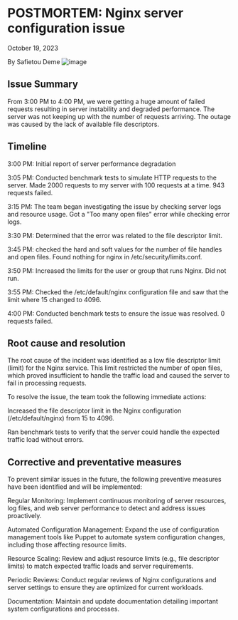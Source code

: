 
# POSTMORTEM: Nginx server configuration issue

October 19, 2023

By Safietou Deme
![image](https://github.com/SafieDeme9/alx-system_engineering-devops/assets/62291831/c754d95d-f42d-4a84-adca-94df8a504957)



## Issue Summary

From 3:00 PM to 4:00 PM, we were getting a huge amount of failed requests resulting in server instability and degraded performance. The server was not keeping up with the number of requests arriving. The outage was caused by the lack of available file descriptors.

## Timeline 

3:00 PM: Initial report of server performance degradation

3:05 PM: Conducted benchmark tests to simulate HTTP requests to the server. Made 2000 requests to my server with 100 requests at a time. 943 requests failed.

3:15 PM: The team began investigating the issue by checking server logs and resource usage. Got a "Too many open files" error while checking error logs.

3:30 PM: Determined that the error was related to the file descriptor limit.

3:45 PM: checked the hard and soft values for the number of file handles and open files. Found nothing for nginx in /etc/security/limits.conf.

3:50 PM: Increased the limits for the user or group that runs Nginx. Did not run.

3:55 PM: Checked the /etc/default/nginx configuration file and saw that the limit where 15 changed to 4096.

4:00 PM: Conducted benchmark tests to ensure the issue was resolved. 0 requests failed.

## Root cause and resolution

The root cause of the incident was identified as a low file descriptor limit (limit) for the Nginx service. This limit restricted the number of open files, which proved insufficient to handle the traffic load and caused the server to fail in processing requests.

To resolve the issue, the team took the following immediate actions:

Increased the file descriptor limit in the Nginx configuration (/etc/default/nginx) from 15 to 4096.

Ran benchmark tests to verify that the server could handle the expected traffic load without errors.

## Corrective and preventative measures
To prevent similar issues in the future, the following preventive measures have been identified and will be implemented:

Regular Monitoring: Implement continuous monitoring of server resources, log files, and web server performance to detect and address issues proactively.

Automated Configuration Management: Expand the use of configuration management tools like Puppet to automate system configuration changes, including those affecting resource limits.

Resource Scaling: Review and adjust resource limits (e.g., file descriptor limits) to match expected traffic loads and server requirements.

Periodic Reviews: Conduct regular reviews of Nginx configurations and server settings to ensure they are optimized for current workloads.

Documentation: Maintain and update documentation detailing important system configurations and processes.

